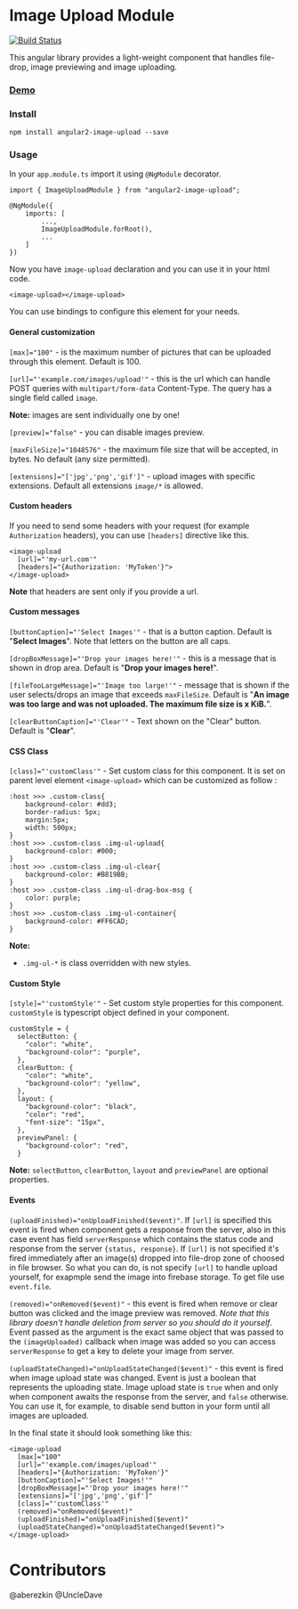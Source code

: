 # Image Upload Module
[![Build Status](https://travis-ci.org/aberezkin/ng2-image-upload.svg?branch=master)](https://travis-ci.org/aberezkin/ng2-image-upload)

This angular library provides a light-weight component that handles file-drop, image previewing and image uploading.

### [Demo](https://aberezkin.github.io/ng2-image-upload/)

### Install

`npm install angular2-image-upload --save`

### Usage

In your `app.module.ts` import it using `@NgModule` decorator.

  `import { ImageUploadModule } from "angular2-image-upload";`
  
    @NgModule({
        imports: [
            ...,
            ImageUploadModule.forRoot(),
            ...
        ]
    })

Now you have `image-upload` declaration and you can use it in your html code.

    <image-upload></image-upload>

You can use bindings to configure this element for your needs.

#### General customization

`[max]="100"` - is the maximum number of pictures that can be uploaded through this element. Default is 100.

`[url]="'example.com/images/upload'"` - this is the url which can handle POST queries with `multipart/form-data` 
Content-Type. The query has a single field called `image`.

**Note:** images are sent individually one by one!

`[preview]="false"` - you can disable images preview.

`[maxFileSize]="1048576"` - the maximum file size that will be accepted, in bytes. No default (any size permitted).

`[extensions]="['jpg','png','gif']"` - upload images with specific extensions. Default all extensions `image/*` is allowed.

#### Custom headers

If you need to send some headers with your request (for example `Authorization` headers), 
you can use `[headers]` directive like this.

    <image-upload 
      [url]="'my-url.com'"
      [headers]="{Authorization: 'MyToken'}">
    </image-upload>

**Note** that headers are sent only if you provide a url.

#### Custom messages

`[buttonCaption]="'Select Images'"` - that is a button caption. Default is "**Select Images**". Note that letters on the button are all caps.

`[dropBoxMessage]="'Drop your images here!'"` - this is a message that is shown in drop area. Default is "**Drop your images here!**".

`[fileTooLargeMessage]="'Image too large!'"` - message that is shown if the user selects/drops an image that exceeds `maxFileSize`. Default is "**An image was too large and was not uploaded. The maximum file size is x KiB.**".

`[clearButtonCaption]="'Clear'"` - Text shown on the "Clear" button. Default is "**Clear**".

#### CSS Class

`[class]="'customClass'"` - Set custom class for this component. It is set on parent level element `<image-upload>` which can be customized as follow :

    :host >>> .custom-class{    
        background-color: #dd3;
        border-radius: 5px;
        margin:5px;
        width: 500px;        
    }
    :host >>> .custom-class .img-ul-upload{
        background-color: #000;
    }
    :host >>> .custom-class .img-ul-clear{
        background-color: #B819BB;
    }
    :host >>> .custom-class .img-ul-drag-box-msg {
        color: purple;
    }
    :host >>> .custom-class .img-ul-container{
        background-color: #FF6CAD;
    }
    
**Note:** 
- `.img-ul-*` is class overridden with new styles. 

#### Custom Style


`[style]="'customStyle'"` - Set custom style properties for this component. `customStyle` is typescript object defined in your component.

    customStyle = {
      selectButton: {
        "color": "white",
        "background-color": "purple",
      },
      clearButton: {
        "color": "white",
        "background-color": "yellow",
      },
      layout: {
        "background-color": "black",
        "color": "red",
        "font-size": "15px",
      },
      previewPanel: {
        "background-color": "red",
      }

**Note:** `selectButton`, `clearButton`, `layout` and `previewPanel` are optional properties.

#### Events

`(uploadFinished)="onUploadFinished($event)"`. If `[url]` is specified this event is fired when component gets a response from the server, also in this case event has field `serverResponse` which contains the status code and response from the server `{status, response}`. If `[url]` is not specified it's fired immediately after an image(s) dropped into file-drop zone of choosed in file browser. So what you can do, is not specify `[url]` to handle upload yourself, for exapmple send the image into firebase storage. To get file use `event.file`.

`(removed)="onRemoved($event)"` - this event is fired when remove or clear button was clicked and the image preview was removed. *Note that this library doesn't handle deletion from server so you should do it yourself*. Event passed as the argument is the exact same object that was passed to the `(imageUploaded)` callback when image was added so you can access `serverResponse` to get a key to delete your image from server.

`(uploadStateChanged)="onUploadStateChanged($event)"` - this event is fired when image upload state was changed. Event is just a boolean that represents the uploading state. Image upload state is `true` when and only when component awaits the response from the server, and `false` otherwise. You can use it, for example, to disable send button in your form until all images are uploaded.

In the final state it should look something like this:

    <image-upload
      [max]="100"
      [url]="'example.com/images/upload'"
      [headers]="{Authorization: 'MyToken'}"
      [buttonCaption]="'Select Images!'"
      [dropBoxMessage]="'Drop your images here!'"
      [extensions]="['jpg','png','gif']"
      [class]="'customClass'"      
      (removed)="onRemoved($event)"
      (uploadFinished)="onUploadFinished($event)"
      (uploadStateChanged)="onUploadStateChanged($event)">
    </image-upload>

# Contributors

@aberezkin
@UncleDave
